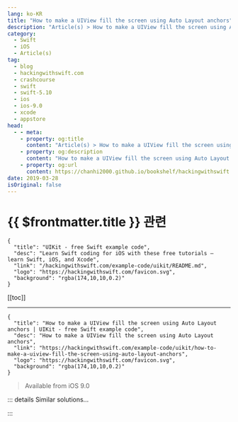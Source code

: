```yaml
---
lang: ko-KR
title: "How to make a UIView fill the screen using Auto Layout anchors"
description: "Article(s) > How to make a UIView fill the screen using Auto Layout anchors"
category:
  - Swift
  - iOS
  - Article(s)
tag: 
  - blog
  - hackingwithswift.com
  - crashcourse
  - swift
  - swift-5.10
  - ios
  - ios-9.0
  - xcode
  - appstore
head:
  - - meta:
    - property: og:title
      content: "Article(s) > How to make a UIView fill the screen using Auto Layout anchors"
    - property: og:description
      content: "How to make a UIView fill the screen using Auto Layout anchors"
    - property: og:url
      content: https://chanhi2000.github.io/bookshelf/hackingwithswift.com/example-code/uikit/how-to-make-a-uiview-fill-the-screen-using-auto-layout-anchors.html
date: 2019-03-28
isOriginal: false
---
```


# {{ $frontmatter.title }} 관련

```component VPCard
{
  "title": "UIKit - free Swift example code",
  "desc": "Learn Swift coding for iOS with these free tutorials – learn Swift, iOS, and Xcode",
  "link": "/hackingwithswift.com/example-code/uikit/README.md",
  "logo": "https://hackingwithswift.com/favicon.svg",
  "background": "rgba(174,10,10,0.2)"
}
```

[[toc]]

---

```component VPCard
{
  "title": "How to make a UIView fill the screen using Auto Layout anchors | UIKit - free Swift example code",
  "desc": "How to make a UIView fill the screen using Auto Layout anchors",
  "link": "https://hackingwithswift.com/example-code/uikit/how-to-make-a-uiview-fill-the-screen-using-auto-layout-anchors",
  "logo": "https://hackingwithswift.com/favicon.svg",
  "background": "rgba(174,10,10,0.2)"
}
```

> Available from iOS 9.0

<!-- TODO: 작성 -->

<!--
You can make one view fill all available space inside another by pinning all four of its anchors to the same anchors in its parent container. If you use this when the parent container is the view for your view controller, your child view will fill the screen.

Although it takes only four lines of code, this is the sort of thing I’d put into an extension:

```swift
extension UIView {
    func pinEdges(to other: UIView) {
        leadingAnchor.constraint(equalTo: other.leadingAnchor).isActive = true
        trailingAnchor.constraint(equalTo: other.trailingAnchor).isActive = true
        topAnchor.constraint(equalTo: other.topAnchor).isActive = true
        bottomAnchor.constraint(equalTo: other.bottomAnchor).isActive = true
    }
}
```

You can now call `pinEdges(to: someOtherView)` directly on the view you want to adjust.

-->

::: details Similar solutions…

<!--
/example-code/uikit/how-to-position-a-view-using-auto-layout-anchors">How to position a view using Auto Layout anchors 
/quick-start/swiftui/how-to-fill-and-stroke-shapes-at-the-same-time">How to fill and stroke shapes at the same time 
/example-code/uikit/how-to-adjust-image-content-mode-using-aspect-fill-aspect-fit-and-scaling">How to adjust image content mode using aspect fill, aspect fit and scaling 
/example-code/uikit/whats-the-difference-between-leading-trailing-left-and-right-anchors">What’s the difference between leading, trailing, left, and right anchors? 
/example-code/uikit/how-to-mask-one-uiview-using-another-uiview">How to mask one UIView using another UIView</a>
-->

:::

